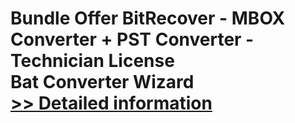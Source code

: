 # Bundle Offer BitRecover - MBOX Converter + PST Converter - Technician License<br />Bat Converter Wizard<br />[>> Detailed information](https://secure.shareit.com/shareit/product.html?productid=300954724&affiliateid=200057808)